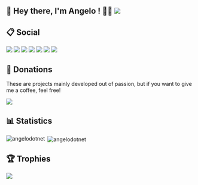 ## :wave: Hey there, I'm Angelo ! :technologist: ![](https://img.shields.io/badge/Intel%20Core_i5_12th-0071C5?logo=intel&logoColor=white&style=for-the-badge)

## :clipboard: Social
[![](https://img.shields.io/badge/LinkedIn-0077B5?style=for-the-badge&logo=linkedin&logoColor=white)](https://linkedin.com/in/pirolaangelo)
[![](https://img.shields.io/badge/Instagram-E4405F?style=for-the-badge&logo=instagram&logoColor=white)](https://instagram.com/angeloit87)
[![](https://img.shields.io/badge/Telegram-2CA5E0?style=for-the-badge&logo=telegram&logoColor=white)](https://t.me/angeloit87)
[![](https://img.shields.io/badge/website-000000?style=for-the-badge&logo=About.me&logoColor=white)](https://about.me/AngeloPirola)
[![](https://img.shields.io/badge/Twitter-1DA1F2?style=for-the-badge&logo=twitter&logoColor=white)](https://twitter.com/angeloit87)
[![](https://img.shields.io/badge/YouTube-FF0000?style=for-the-badge&logo=youtube&logoColor=white)](https://www.youtube.com/@angeloit87)
[![](https://img.shields.io/badge/Twitch-9146FF?style=for-the-badge&logo=twitch&logoColor=white)](https://www.twitch.tv/angeloit87)

## :money_with_wings: Donations
These are projects mainly developed out of passion, but if you want to give me a coffee, feel free!

[![](https://img.shields.io/badge/Buy_Me_A_Coffee-FFDD00?style=for-the-badge&logo=buy-me-a-coffee&logoColor=black)](https://www.buymeacoffee.com/angelodotnet)

## :bar_chart: Statistics
<!--
[![GitHub Streak](https://streak-stats.demolab.com?user=angelodotnet&locale=it&date_format=j%2Fn%5B%2FY%5D)](https://git.io/streak-stats)
-->
<p><img align="left" src="https://github-readme-stats.vercel.app/api/top-langs?username=angelodotnet&show_icons=true&locale=en&layout=compact" alt="angelodotnet" /></p>
<p>&nbsp;<img align="center" src="https://github-readme-stats.vercel.app/api?username=angelodotnet&show_icons=true&locale=en" alt="angelodotnet" /></p>

## :trophy: Trophies
![](https://github-profile-trophy.vercel.app/?username=angelodotnet&theme=default)

<!--
## Hacktoberfest Badges
[![An image of @angeloit87's Holopin badges, which is a link to view their full Holopin profile](https://holopin.me/angeloit87)](https://holopin.io/@angeloit87#badges)
-->
